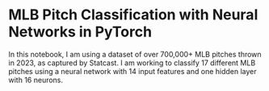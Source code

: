 # MLB Pitch Classification with Neural Networks in PyTorch

In this notebook, I am using a dataset of over 700,000+ MLB pitches thrown in 2023, as captured by Statcast. I am working to classify 17 different MLB pitches using a neural network with 14 input features and one hidden layer with 16 neurons.
